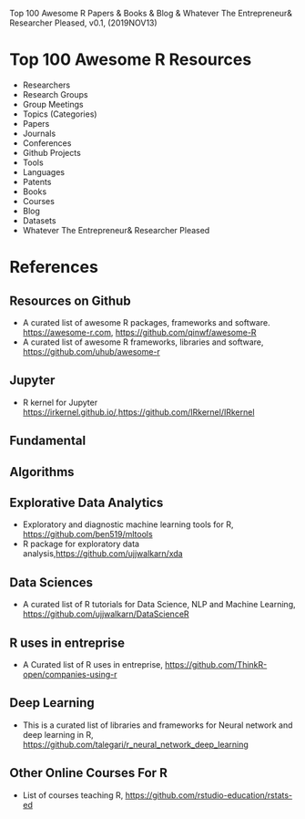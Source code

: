 Top 100 Awesome R Papers & Books & Blog & Whatever The Entrepreneur& Researcher Pleased, v0.1, 
(2019NOV13)

# Top 100 Awesome R Resources
+ Researchers
+ Research Groups
+ Group Meetings
+ Topics (Categories)
+ Papers
+ Journals
+ Conferences
+ Github Projects
+ Tools
+ Languages
+ Patents
+ Books
+ Courses
+ Blog
+ Datasets
+ Whatever The Entrepreneur& Researcher Pleased

# References 


## Resources on Github
+ A curated list of awesome R packages, frameworks and software. https://awesome-r.com, https://github.com/qinwf/awesome-R
+ A curated list of awesome R frameworks, libraries and software, https://github.com/uhub/awesome-r

## Jupyter
+ R kernel for Jupyter https://irkernel.github.io/,https://github.com/IRkernel/IRkernel

## Fundamental

## Algorithms

## Explorative Data Analytics
+ Exploratory and diagnostic machine learning tools for R, https://github.com/ben519/mltools
+ R package for exploratory data analysis,https://github.com/ujjwalkarn/xda

## Data Sciences
+ A curated list of R tutorials for Data Science, NLP and Machine Learning, https://github.com/ujjwalkarn/DataScienceR

## R uses in entreprise
+ A Curated list of R uses in entreprise, https://github.com/ThinkR-open/companies-using-r

## Deep Learning
+ This is a curated list of libraries and frameworks for Neural network and deep learning in R, https://github.com/talegari/r_neural_network_deep_learning

## Other Online Courses For R
+ List of courses teaching R, https://github.com/rstudio-education/rstats-ed
